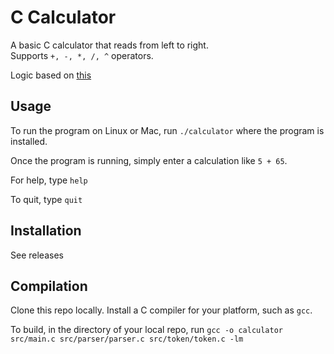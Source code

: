 # C Calculator
A basic C calculator that reads from left to right.\
Supports `+, -, *, /, ^` operators.

Logic based on [this](https://blog.darrien.dev/posts/writing-calc-parser/)

## Usage
To run the program on Linux or Mac, run `./calculator` where the program is installed.

Once the program is running, simply enter a calculation like `5 + 65`.

For help, type `help`

To quit, type `quit`


## Installation
See releases

## Compilation

Clone this repo locally.
Install a C compiler for your platform, such as `gcc`.

To build, in the directory of your local repo,
run `gcc -o calculator src/main.c src/parser/parser.c src/token/token.c -lm
`